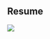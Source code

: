 ## Resume

<img src="ghttps://github.com/kathisnehith/Resume/blob/89b7dc62729308bcbfd13d8ececbb2783f574b97/Resume_Snehith.jpg"/>
